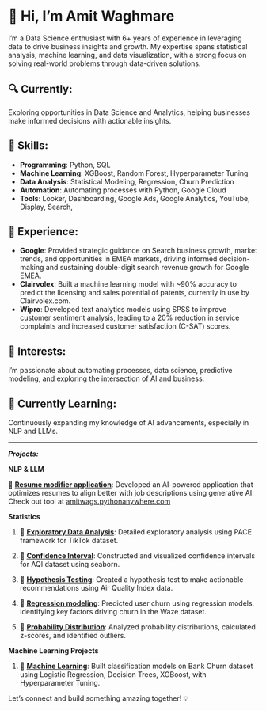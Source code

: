 # 👋 Hi, I’m Amit Waghmare

I’m a Data Science enthusiast with 6+ years of experience in leveraging data to drive business insights and growth. My expertise spans statistical analysis, machine learning, and data visualization, with a strong focus on solving real-world problems through data-driven solutions.

## 🔍 Currently:
Exploring opportunities in Data Science and Analytics, helping businesses make informed decisions with actionable insights.

## 🧠 Skills:
- **Programming**: Python, SQL
- **Machine Learning**: XGBoost, Random Forest, Hyperparameter Tuning
- **Data Analysis**: Statistical Modeling, Regression, Churn Prediction
- **Automation**: Automating processes with Python, Google Cloud
- **Tools**: Looker, Dashboarding, Google Ads, Google Analytics, YouTube, Display, Search, 

## 🚀 Experience:
- **Google**: Provided strategic guidance on Search business growth, market trends, and opportunities in EMEA markets, driving informed decision-making and sustaining double-digit search revenue growth for Google EMEA.
- **Clairvolex**: Built a machine learning model with ~90% accuracy to predict the licensing and sales potential of patents, currently in use by Clairvolex.com.
- **Wipro**: Developed text analytics models using SPSS to improve customer sentiment analysis, leading to a 20% reduction in service complaints and increased customer satisfaction (C-SAT) scores.


## 🎯 Interests:
I’m passionate about automating processes, data science, predictive modeling, and exploring the intersection of AI and business.

## 🌱 Currently Learning:
Continuously expanding my knowledge of AI advancements, especially in NLP and LLMs.

---

***Projects:***

**NLP & LLM**

🔗 **[Resume modifier application](https://github.com/aawaghmare/resume-modifier-app)**: Developed an AI-powered application that optimizes resumes to align better with job descriptions using generative AI. Check out tool at [amitwags.pythonanywhere.com](https://amitwags.pythonanywhere.com/)

**Statistics**

1) 🔗 **[Exploratory Data Analysis](https://github.com/aawaghmare/statistics/blob/main/eda/eda-tiktok-project-lab.ipynb)**: Detailed exploratory analysis using PACE framework for TikTok dataset.
   
2) 🔗 **[Confidence Interval](https://github.com/aawaghmare/statistics/blob/main/confidence_intervals/Confidence%20Interval.ipynb)**: Constructed and visualized confidence intervals for AQI dataset using seaborn.

3) 🔗 **[Hypothesis Testing](https://github.com/aawaghmare/statistics/blob/main/hypothesis-testing/hypothesis-testing.ipynb)**: Created a hypothesis test to make actionable recommendations using Air Quality Index data.

4) 🔗 **[Regression modeling](https://github.com/aawaghmare/statistics/blob/main/regression/regression-modeling.ipynb)**: Predicted user churn using regression models, identifying key factors driving churn in the Waze dataset.
   
5) 🔗 **[Probability Distribution](https://github.com/aawaghmare/statistics/blob/main/probability-distribution/probability-distributions.ipynb)**: Analyzed probability distributions, calculated z-scores, and identified outliers.


**Machine Learning Projects**

1) 🔗 **[Machine Learning](https://github.com/aawaghmare/statistics/blob/main/machine-learning/kaggle-projects/Binary%20Classification%20with%20a%20Bank%20Churn%20Dataset/predict-churn.ipynb)**: Built classification models on Bank Churn dataset using Logistic Regression, Decision Trees, XGBoost, with Hyperparameter Tuning.


Let’s connect and build something amazing together! 💡

<!---
aawaghmare/aawaghmare is a ✨ special ✨ repository because its `README.md` (this file) appears on your GitHub profile.
You can click the Preview link to take a look at your changes.
--->
